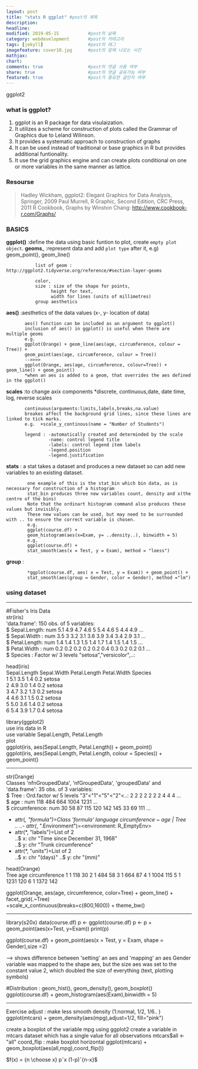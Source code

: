 ```yaml
---
layout: post
title: "stats R ggplot" #post의 제목
description:         
headline: 
modified: 2019-05-15           #post의 날짜
category: webdevelopment       #post의 카테고리
tags: [jekyll]                 #post의 태그
imagefeature: cover10.jpg      #post의 앞에 나오는 사진
mathjax: 
chart: 
comments: true                 #post의 댓글 사용 여부
share: true                    #post의 댓글 공유가능 여부
featured: true                 #post가 중요한 글인지 여부
---
```

ggplot2

### what is ggplot?
1. ggplot is an R package for data visulaization. 
2. It utilizes a scheme for construction of plots called the Grammar of Graphics due to Leland Wilinson.
3. It provides a systematic approach to construction of graphs
4. It can be used instead of traditional or base graphics in R but provides additional funtionality.
5. It use the grid graphics engine and can create plots conditional on one or more variables in the same manner as lattice.


### Resourse
>Hadley Wickham, ggplot2: Elegant Graphics for Data Analysis, Springer, 2009
>Paul Murrell, R Graphic, Second Edition, CRC Press, 2011
>R Cookbook, Graphs by Winston Chang: http://www.cookbook-r.com/Graphs/

### BASICS
__ggplot()__  :define the data using basic funtion to plot, create `empty plot object`.
__geoms___    :represent data and add `plot type` after it, e.g) geom_point(), geom_line()  
              
               list of geom : http://ggplot2.tidyverse.org/reference/#section-layer-geoms
               
               color,
               size : size of the shape for points,
                     height for text,
                     width for lines (units of millimetres)
               group aesthetics
            
            
__aes()__     :aesthetics of the data values (x-, y- location of data)
           
           aes() function can be included as an argument to ggplot()
           inclusion of aes() in ggplot() is useful when there are multiple geoms
           e.g.
           ggplot(Orange) + geom_line(aes(age, circumference, colour = Tree)) +
           geom_point(aes(age, circumference, colour = Tree))
           -->>>>
           ggplot(Orange, aes(age, circumference, colour=Tree)) + geom_line() + geom_point()
           *when an aes is added to a geom, that overrides the aes defined in the ggplot() 

__scales__    :to change axix components
           *discrete, continuous,date, date time, log, reverse scales
           
           continuous(arguments:limits,labels,breaks,na.value)
           breakes affect the background grid lines, since these lines are linked to tick marks.
           e.g.  +scale_y_continous(name = "Number of Students")
      
           legend : -automatically created and determinded by the scale
                    -name: control legend title
                    -labels: control legend item labels
                    -legend.position
                    -legend.justification
                    
__stats__     : a stat takes a dataset and produces a new dataset so can add new variables to an existing dataset.
            
            one example of this is the stat_bin which bin data, as is necessary for construction of a histogram
            stat_bin produces three new variables count, density and x(the centre of the bins)
            Note that the ordinart histogram command also produces these values but invisibly.
            These new values can be used, but may need to be surrounded with .. to ensure the correct variable is chosen.
            e.g.
            ggplot(course.df) + 
            geom_histogram(aes(x=Exam, y= ..density..), binwidth = 5)
            e.g.
            ggplot(course.df) +
            stat_smooth(aes(x = Test, y = Exam), method = "loess")

__group__     : 
            
            *ggplot(course.df, aes( x = Test, y = Exam)) + geom_point() + 
            stat_smooth(aes(group = Gender, color = Gender), method ="lm")
            

### using dataset
----------
#Fisher's Iris Data  
str(iris)  
'data.frame': 150 obs. of  5 variables:  
$ Sepal.Length: num  5.1 4.9 4.7 4.6 5 5.4 4.6 5 4.4 4.9 ...  
$ Sepal.Width : num  3.5 3 3.2 3.1 3.6 3.9 3.4 3.4 2.9 3.1 ...  
$ Petal.Length: num  1.4 1.4 1.3 1.5 1.4 1.7 1.4 1.5 1.4 1.5 ...  
$ Petal.Width : num  0.2 0.2 0.2 0.2 0.2 0.4 0.3 0.2 0.2 0.1 ...  
$ Species     : Factor w/ 3 levels "setosa","versicolor",..:  

head(iris)  
Sepal.Length Sepal.Width Petal.Length Petal.Width     Species  
    1          5.1         3.5          1.4     0.2   setosa  
    2          4.9         3.0          1.4     0.2   setosa  
    3          4.7         3.2          1.3     0.2   setosa  
    4          4.6         3.1          1.5     0.2   setosa  
    5          5.0         3.6          1.4     0.2   setosa  
    6          5.4         3.9          1.7     0.4   setosa  
    
    
library(ggplot2)  
use iris data in R   
use variable Sepal.Length, Petal.Length  
plot  
ggplot(iris, aes(Sepal.Length, Petal.Length)) + geom_point()  
ggplot(iris, aes(Sepal.Length, Petal.Length, colour = Species)) + geom_point()  



----------
str(Orange)  
Classes 'nfnGroupedData', 'nfGroupedData', 'groupedData' and 'data.frame': 35 obs. of 3 variables:  
$ Tree : Ord.factor w/ 5 levels "3"<"1"<"5"<"2"<..: 2 2 2 2 2 2 2 4 4 4 ...  
$ age : num 118 484 664 1004 1231 ...  
$ circumference: num 30 58 87 115 120 142 145 33 69 111 ...  
- attr(*, "formula")=Class 'formula' language circumference ~ age | Tree  
.. ..- attr(*, ".Environment")=<environment: R_EmptyEnv>  
- attr(*, "labels")=List of 2  
..$ x: chr "Time since December 31, 1968"         
..$ y: chr "Trunk circumference"        
- attr(*, "units")=List of 2  
..$ x: chr "(days)" 
..$ y: chr "(mm)"   

head(Orange)        
Tree age circumference
1 1   118           30
2 1   484           58
3 1   664           87
4 1   1004         115
5 1   1231         120
6 1   1372         142

ggplot(Orange, aes(age, circumference, color=Tree) + geom_line() + facet_grid(.~Tree)  
+scale_x_continuous(breaks=c(800,1600)) + theme_bw()  



------------
library(s20x)
data(course.df)
p <- ggplot(course.df)
p <- p + geom_point(aes(x=Test, y=Exam))
print(p)

ggplot(course.df) + geom_point(aes(x = Test, y = Exam, shape = Gender),size =2)

--> shows difference between 'setting' an aes and 'mapping' an aes
    Gender variable was mapped to the shape aes, 
    but the size aes was set to the constant value 2, which doubled the size of everything (text, plotting symbols)

#Distribution : geom_hist(), geom_density(), geom_boxplot()
ggplot(course.df) + geom_histogram(aes(Exam),binwidth = 5)

--------
Exercise
adjust : make less smooth density (1:normal, 1/2, 1/6.. )
ggplot(mtcars) + geom_density(aes(mpg),adjust=1/2, fill="pink")

create a boxplot of the variable mpg using ggplot2
create a variable in mtcars dataset which has a single value for all observations
mtcars$all <- "all" 
coord_flip : make boxplot horizontal
ggplot(mtcars) + geom_boxplot(aes(all,mpg),coord_flip())

$f(x) = {n \choose x} pˆx (1-p)ˆ{n-x}$

